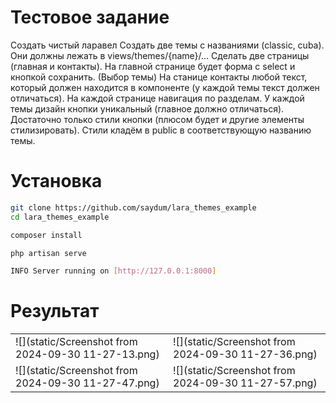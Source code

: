 # Тестовое задание
Создать чистый ларавел Создать две темы с названиями (classic, cuba). Они должны лежать в views/themes/{name}/…
Сделать две страницы (главная и контакты).
На главной странице будет форма с select и кнопкой сохранить. (Выбор темы)
На станице контакты любой текст, который должен находится в компоненте (у каждой темы текст должен отличаться).
На каждой странице навигация по разделам.
У каждой темы дизайн кнопки уникальный (главное должно отличаться). Достаточно только стили
кнопки (плюсом будет и другие элементы стилизировать). Стили кладём в public в соответствующую названию темы.

# Установка
```bash
git clone https://github.com/saydum/lara_themes_example
cd lara_themes_example

composer install

php artisan serve

INFO Server running on [http://127.0.0.1:8000]
```

# Результат

|                                                     |                                                     |
|-----------------------------------------------------|-----------------------------------------------------|
| ![](static/Screenshot from 2024-09-30 11-27-13.png) | ![](static/Screenshot from 2024-09-30 11-27-36.png) |
| ![](static/Screenshot from 2024-09-30 11-27-47.png) | ![](static/Screenshot from 2024-09-30 11-27-57.png) |


